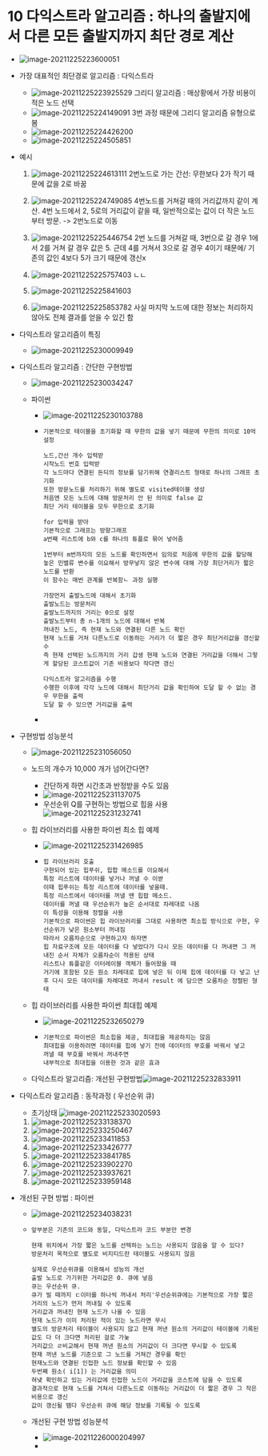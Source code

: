 # 10 다익스트라 알고리즘 : 하나의 출발지에서 다른 모든 출발지까지 최단 경로 계산
- ![image-20211225223600051](알고리즘.assets/image-20211225223600051.png)

- 가장 대표적인 최단경로 알고리즘 : 다익스트라

  - ![image-20211225223925529](알고리즘.assets/image-20211225223925529.png) 그리디 알고리즘 : 매상황에서 가장 비용이 적은 노드 선택
  - ![image-20211225224149091](알고리즘.assets/image-20211225224149091.png) 3번 과정 때문에 그리디 알고리즘 유형으로 봄
  - ![image-20211225224426200](알고리즘.assets/image-20211225224426200.png)
  - ![image-20211225224505851](알고리즘.assets/image-20211225224505851.png)

- 예시

  1. ![image-20211225224613111](알고리즘.assets/image-20211225224613111.png) 2번노드로 가는 간선: 무한보다 2가 작기 때문에 값을 2로 바꿈

  2.  ![image-20211225224749085](알고리즘.assets/image-20211225224749085.png) 4번노드를 거쳐갈 때의 거리값까지 같이 계산.  4번 노드에서 2, 5로의 거리값이 같을 때, 일반적으로는 값이 더 작은 노드부터 방문. -> 2번노드로 이동
  3.  ![image-20211225225446754](알고리즘.assets/image-20211225225446754.png) 2번 노드를 거쳐갈 때, 3번으로 갈 경우 1에서 2를 거쳐 갈 경우 값은 5. 근데 4를 거쳐서 3으로 갈 경우 4이기 때문에/ 기존의 값인 4보다 5가 크기 때문에 갱신x 
  4. ![image-20211225225757403](알고리즘.assets/image-20211225225757403.png) ㄴㄴ
  5.  ![image-20211225225841603](알고리즘.assets/image-20211225225841603.png)
  6. ![image-20211225225853782](알고리즘.assets/image-20211225225853782.png) 사실 마지막 노드에 대한 정보는 처리하지 않아도 전체 결과를 얻을 수 있긴 함

- 다익스트라 알고리즘이 특징

  - ![image-20211225230009949](알고리즘.assets/image-20211225230009949.png)

- 다익스트라 알고리즘 : 간단한 구현방법

  - ![image-20211225230034247](알고리즘.assets/image-20211225230034247.png)

  - 파이썬

    - ![image-20211225230103788](알고리즘.assets/image-20211225230103788.png)

    - ```
      기본적으로 테이블을 초기화할 때 무한의 값을 넣기 때문에 무한의 의미로 10억 설정
      
      노드,간선 개수 입력받
      시작노드 번호 입력받
      각 노드마다 연결된 돈듸의 정보를 담기위해 연결리스트 형태로 하나의 그래프 초기화
      또한 방문노드를 처리하기 위해 별도로 visited테이블 생성
      처음엔 모든 노드에 대해 방문처리 안 된 의미로 false 값
      최단 거리 테이블을 모두 무한으로 초기화
      
      for 입력을 받아
      기본적으로 그래프는 방향그래프
      a번째 리스트에 b와 c를 하나의 튜플로 묶어 넣어줌
      
      1번부터 m번까지의 모든 노드를 확인하면서 임의로 처음에 무한의 값을 할당해 놓은 민밸류 변수를 이요해서 방무낳지 않은 변수에 대해 가장 최단거리가 짧은 노드를 반환
      이 함수는 매번 관계를 반복함ㄴ 과정 실행
      
      가장먼저 출발노드에 대해서 초기화
      출발노드는 방문처리
      출발노드까지의 거리는 0으로 설정
      출발노드부터 총 n-1개의 노드에 대해서 반복
      꺼내진 노드, 즉 현재 노드와 연결된 다른 노드 확인
      현재 노드를 거쳐 다른노드로 이동하는 거리가 더 짧은 경우 최단거리값을 갱신할 수
      즉 현재 선택된 노드까지의 거리 갑셍 현재 노드와 연결된 거리값을 더해서 그렇게 할당된 코스트값이 기존 비용보다 작다면 갱신
      
      다익스트라 알고리즘을 수행
      수행한 이후에 각각 노드에 대해서 최단거리 값을 확인하여 도달 할 수 없는 경우 무한을 출력
      도달 할 수 있으면 거리값을 출력
      ```

    - 

- 구현방법 성능분석

  - ![image-20211225231056050](알고리즘.assets/image-20211225231056050.png)

  - 노드의 개수가 10,000 개가 넘어간다면?

    - 간단하게 하면 시간초과 반정받을 수도 있음
    - ![image-20211225231137075](알고리즘.assets/image-20211225231137075.png)
    - 우선순위 Q를 구현하는 방법으로 힙을 사용 ![image-20211225231232741](알고리즘.assets/image-20211225231232741.png)

  - 힙 라이브러리를 사용한 파이썬 최소 힙 예제

    - ![image-20211225231426985](알고리즘.assets/image-20211225231426985.png)

    - ```
      힙 라이브러리 호출
      구현되어 있는 힙푸쉬, 힙합 메소드를 이요해서
      특정 리스트에 데이터를 넣거나 꺼낼 수 이싿
      이때 힙푸쉬는 특정 리스트에 데이터를 넣을때.
      특정 리스트에서 데이터를 꺼낼 땐 힙팝 메소드.
      데이터를 꺼낼 때 우선순위가 높은 순서대로 차례대로 나옴
      이 특성을 이용해 정렬을 사용
      기본적으로 파이썬은 힙 라이브러리를 그대로 사용하면 최소힙 방식으로 구현, 우선순위가 낮은 원소부터 꺼내짐
      따라서 오름차순으로 구현하고자 하자면
      힙 자료구조에 모든 데이터를 다 넣었다가 다시 모든 데이터를 다 꺼내면 그 꺼내진 순서 자체가 오름차순이 적용된 상태
      리스트나 튜플같은 이터레이블 객체가 들어왔을 때
      거기에 포함된 모든 원소 차례대로 힙에 넣은 뒤 이제 힙에 데이터를 다 넣고 난 후 다시 모든 데이터를 차례대로 꺼내서 result 에 담으면 오름차순 정렬된 형태
      ```

  - 힙 라이브러리를 사용한 파이썬 최대힙 예제

    - ![image-20211225232650279](알고리즘.assets/image-20211225232650279.png)

    - ```
      기본적으로 파이썬은 최소힙을 제공, 최대힙을 제공하지는 않음
      최대힙을 이용하려면 데이터를 힙에 넣기 전에 데이터의 부호를 바꿔서 넣고
      꺼낼 때 부호를 바꿔서 꺼내주면
      내부적으로 최대힙을 이용한 것과 같은 효과
      ```

  - 다익스트라 알고리즘: 개선된 구현방법![image-20211225232833911](알고리즘.assets/image-20211225232833911.png)

- 다익스트라 알고리즘 : 동작과정 ( 우선순위 큐)

  - 초기상태 ![image-20211225233020593](알고리즘.assets/image-20211225233020593.png)

  1.  ![image-20211225233138370](알고리즘.assets/image-20211225233138370.png)
  2. ![image-20211225233250467](알고리즘.assets/image-20211225233250467.png)
  3. ![image-20211225233411853](알고리즘.assets/image-20211225233411853.png)
  4. ![image-20211225233426777](알고리즘.assets/image-20211225233426777.png)
  5. ![image-20211225233841785](알고리즘.assets/image-20211225233841785.png)
  6. ![image-20211225233902270](알고리즘.assets/image-20211225233902270.png)
  7. ![image-20211225233937621](알고리즘.assets/image-20211225233937621.png)
  8. ![image-20211225233959148](알고리즘.assets/image-20211225233959148.png)

- 개선된 구현 방법 : 파이썬

  - ![image-20211225234038231](알고리즘.assets/image-20211225234038231.png)

  - ```
    앞부분은 기존의 코드와 동일, 다익스트라 코드 부분만 변경
    
    현재 위치에서 가장 짧은 노드를 선텍하는 노드는 사용되지 않음을 알 수 있다?
    방문처리 목적으로 별도로 비지티드란 테이블도 사용되지 않음
    
    실제로 우선순위큐를 이용해서 성능의 개선
    출발 노드로 가기위한 거리값은 0. 큐에 넣음
    큐는 우선순위 큐.
    큐가 빌 때까지 ㄷ이터를 하나씩 꺼내서 처리'우선순위큐에는 기본적으로 가장 짧은 거리의 노드가 먼저 꺼내질 수 있도록
    거리값과 꺼내진 현재 노드가 나올 수 있음
    현재 노드가 이미 처리된 적이 있는 노드라면 무시
    별도의 방문처리 테이블이 사용되지 않고 현재 꺼낸 원소의 거리값이 테이블에 기록된 값도 다 더 크다면 처리된 걸로 가눚
    거리값으 ㄹ비교해서 현재 꺼낸 원소의 거리값이 더 크다면 무시할 수 있도록
    현재 꺼낸 노드를 기준으로 그 노드를 거쳐간 경우를 확인
    현재노드와 연결된 인접한 노드 정보를 확인할 수 있음
    두번째 원소( i[1]) 는 거리값을 의미
    혀냊 확인하고 있는 거리값에 인접한 노드이 거리값을 코스트에 담을 수 있도록
    결과적으로 현재 노드를 거쳐서 다른노드로 이동하는 거리값이 더 짧은 경우 그 작은 비용으로 갱신
    값이 갱신될 땜다 우선순위 큐에 해당 정보를 기록될 수 있도록
    ```

  - 개선된 구현 방법 성능분석

    - ![image-20211226000204997](알고리즘.assets/image-20211226000204997.png)
    - 

























